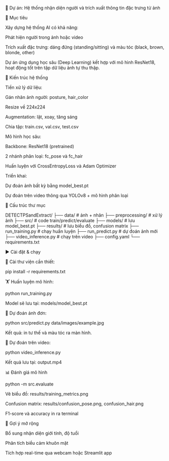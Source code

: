 📌 Dự án: Hệ thống nhận diện người và trích xuất thông tin đặc trưng từ ảnh

🎯 Mục tiêu

Xây dựng hệ thống AI có khả năng:

Phát hiện người trong ảnh hoặc video

Trích xuất đặc trưng: dáng đứng (standing/sitting) và màu tóc (black, brown, blonde, other)

Dự án ứng dụng học sâu (Deep Learning) kết hợp với mô hình ResNet18, hoạt động tốt trên tập dữ liệu ảnh tự thu thập.

🧠 Kiến trúc hệ thống

Tiền xử lý dữ liệu:

Gán nhãn ảnh người: posture, hair_color

Resize về 224x224

Augmentation: lật, xoay, tăng sáng

Chia tập: train.csv, val.csv, test.csv

Mô hình học sâu:

Backbone: ResNet18 (pretrained)

2 nhánh phân loại: fc_pose và fc_hair

Huấn luyện với CrossEntropyLoss và Adam Optimizer

Triển khai:

Dự đoán ảnh bất kỳ bằng model_best.pt

Dự đoán trên video thông qua YOLOv8 + mô hình phân loại

📂 Cấu trúc thư mục

DETECTPSandExtract/
├── data/            # ảnh + nhãn
├── preprocessing/   # xử lý ảnh
├── src/             # code train/predict/evaluate
├── models/          # lưu model_best.pt
├── results/         # lưu biểu đồ, confusion matrix
├── run_training.py  # chạy huấn luyện
├── run_predict.py   # dự đoán ảnh mới
├── video_inference.py # chạy trên video
├── config.yaml
└── requirements.txt

▶️ Cài đặt & chạy

🔧 Cài thư viện cần thiết:

pip install -r requirements.txt

🏋️ Huấn luyện mô hình:

python run_training.py

Model sẽ lưu tại: models/model_best.pt

🧠 Dự đoán ảnh đơn:

python src/predict.py data/images/example.jpg

Kết quả: in tư thế và màu tóc ra màn hình.

🎥 Dự đoán trên video:

python video_inference.py

Kết quả lưu tại: output.mp4

📊 Đánh giá mô hình

python -m src.evaluate

Vẽ biểu đồ: results/training_metrics.png

Confusion matrix: results/confusion_pose.png, confusion_hair.png

F1-score và accuracy in ra terminal

📌 Gợi ý mở rộng

Bổ sung nhận diện giới tính, độ tuổi

Phân tích biểu cảm khuôn mặt

Tích hợp real-time qua webcam hoặc Streamlit app